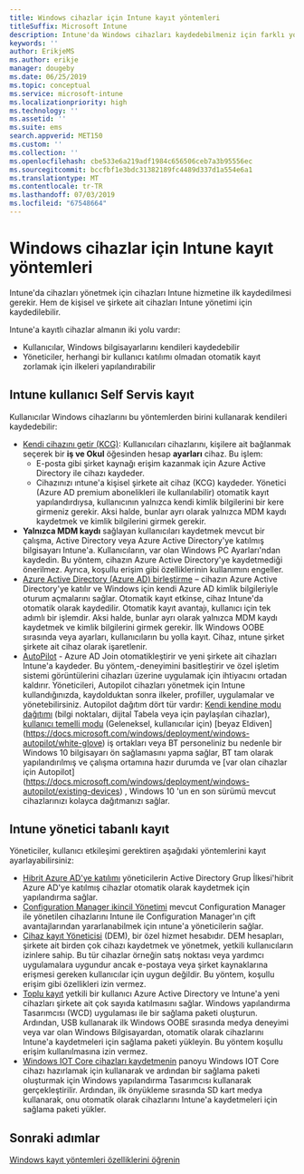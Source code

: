 ```yaml
---
title: Windows cihazlar için Intune kayıt yöntemleri
titleSuffix: Microsoft Intune
description: Intune'da Windows cihazları kaydedebilmeniz için farklı yollarını öğrenin
keywords: ''
author: ErikjeMS
ms.author: erikje
manager: dougeby
ms.date: 06/25/2019
ms.topic: conceptual
ms.service: microsoft-intune
ms.localizationpriority: high
ms.technology: ''
ms.assetid: ''
ms.suite: ems
search.appverid: MET150
ms.custom: ''
ms.collection: ''
ms.openlocfilehash: cbe533e6a219adf1984c656506ceb7a3b95556ec
ms.sourcegitcommit: bccfbf1e3bdc31382189fc4489d337d1a554e6a1
ms.translationtype: MT
ms.contentlocale: tr-TR
ms.lasthandoff: 07/03/2019
ms.locfileid: "67548664"
---
```

# <a name="intune-enrollment-methods-for-windows-devices"></a>Windows cihazlar için Intune kayıt yöntemleri

Intune'da cihazları yönetmek için cihazları Intune hizmetine ilk kaydedilmesi gerekir. Hem de kişisel ve şirkete ait cihazları Intune yönetimi için kaydedilebilir. 

Intune'a kayıtlı cihazlar almanın iki yolu vardır:
- Kullanıcılar, Windows bilgisayarlarını kendileri kaydedebilir 
- Yöneticiler, herhangi bir kullanıcı katılımı olmadan otomatik kayıt zorlamak için ilkeleri yapılandırabilir

## <a name="user-self-enrollment-in-intune"></a>Intune kullanıcı Self Servis kayıt

Kullanıcılar Windows cihazlarını bu yöntemlerden birini kullanarak kendileri kaydedebilir:

- [Kendi cihazını getir (KCG)](https://docs.microsoft.com/intune-user-help/enroll-windows-10-device): Kullanıcıları cihazlarını, kişilere ait bağlanmak seçerek bir **iş ve Okul** öğesinden hesap **ayarları** cihaz. Bu işlem:
    - E-posta gibi şirket kaynağı erişim kazanmak için Azure Active Directory ile cihazı kaydeder.
    - Cihazınızı ıntune'a kişisel şirkete ait cihaz (KCG) kaydeder.
Yönetici (Azure AD premium abonelikleri ile kullanılabilir) otomatik kayıt yapılandırdıysa, kullanıcının yalnızca kendi kimlik bilgilerini bir kere girmeniz gerekir. Aksi halde, bunlar ayrı olarak yalnızca MDM kaydı kaydetmek ve kimlik bilgilerini girmek gerekir.  
- **Yalnızca MDM kaydı** sağlayan kullanıcıları kaydetmek mevcut bir çalışma, Active Directory veya Azure Active Directory'ye katılmış bilgisayarı Intune'a. Kullanıcıların, var olan Windows PC Ayarları'ndan kaydedin. Bu yöntem, cihazın Azure Active Directory'ye kaydetmediği önerilmez. Ayrıca, koşullu erişim gibi özelliklerinin kullanımını engeller.
- [Azure Active Directory (Azure AD) birleştirme](https://docs.microsoft.com/azure/active-directory/user-help/user-help-join-device-on-network) – cihazın Azure Active Directory'ye katılır ve Windows için kendi Azure AD kimlik bilgileriyle oturum açmalarını sağlar. Otomatik kayıt etkinse, cihaz Intune'da otomatik olarak kaydedilir. Otomatik kayıt avantajı, kullanıcı için tek adımlı bir işlemdir. Aksi halde, bunlar ayrı olarak yalnızca MDM kaydı kaydetmek ve kimlik bilgilerini girmek gerekir. İlk Windows OOBE sırasında veya ayarları, kullanıcıların bu yolla kayıt. Cihaz, ıntune şirket şirkete ait cihaz olarak işaretlenir.
- [AutoPilot](enrollment-autopilot.md) - Azure AD Join otomatikleştirir ve yeni şirkete ait cihazları Intune'a kaydeder. Bu yöntem,-deneyimini basitleştirir ve özel işletim sistemi görüntülerini cihazları üzerine uygulamak için ihtiyacını ortadan kaldırır. Yöneticileri, Autopilot cihazları yönetmek için Intune kullandığınızda, kaydolduktan sonra ilkeler, profiller, uygulamalar ve yönetebilirsiniz.  Autopilot dağıtım dört tür vardır: [Kendi kendine modu dağıtımı](https://docs.microsoft.com/windows/deployment/windows-autopilot/self-deploying) (bilgi noktaları, dijital Tabela veya için paylaşılan cihazlar), [kullanıcı temelli modu](https://docs.microsoft.com/windows/deployment/windows-autopilot/user-driven) (Geleneksel, kullanıcılar için) [beyaz Eldiven] (https://docs.microsoft.com/windows/deployment/windows-autopilot/white-glove) iş ortakları veya BT personeliniz bu nedenle bir Windows 10 bilgisayarı ön sağlamasını yapma sağlar, BT tam olarak yapılandırılmış ve çalışma ortamına hazır durumda ve [var olan cihazlar için Autopilot] (https://docs.microsoft.com/windows/deployment/windows-autopilot/existing-devices) , Windows 10 'un en son sürümü mevcut cihazlarınızı kolayca dağıtmanızı sağlar.

## <a name="administrator-based-enrollment-in-intune"></a>Intune yönetici tabanlı kayıt

Yöneticiler, kullanıcı etkileşimi gerektiren aşağıdaki yöntemlerini kayıt ayarlayabilirsiniz:

- [Hibrit Azure AD'ye katılımı](https://docs.microsoft.com/windows/client-management/mdm/enroll-a-windows-10-device-automatically-using-group-policy) yöneticilerin Active Directory Grup İlkesi'hibrit Azure AD'ye katılmış cihazlar otomatik olarak kaydetmek için yapılandırma sağlar. 
- [Configuration Manager ikincil Yönetimi](https://docs.microsoft.com/sccm/comanage/overview) mevcut Configuration Manager ile yönetilen cihazlarını Intune ile Configuration Manager'ın çift avantajlarından yararlanabilmek için ıntune'a yöneticilerin sağlar. 
- [Cihaz kayıt Yöneticisi](device-enrollment-manager-enroll.md) (DEM), bir özel hizmet hesabıdır. DEM hesapları, şirkete ait birden çok cihazı kaydetmek ve yönetmek, yetkili kullanıcıların izinlere sahip. Bu tür cihazlar örneğin satış noktası veya yardımcı uygulamalara uygundur ancak e-postaya veya şirket kaynaklarına erişmesi gereken kullanıcılar için uygun değildir. Bu yöntem, koşullu erişim gibi özellikleri izin vermez. 
- [Toplu kayıt](windows-bulk-enroll.md) yetkili bir kullanıcı Azure Active Directory ve Intune'a yeni cihazları şirkete ait çok sayıda katılmasını sağlar. Windows yapılandırma Tasarımcısı (WCD) uygulaması ile bir sağlama paketi oluşturun. Ardından, USB kullanarak ilk Windows OOBE sırasında medya deneyimi veya var olan Windows Bilgisayardan, otomatik olarak cihazlarını Intune'a kaydetmeleri için sağlama paketi yükleyin. Bu yöntem koşullu erişim kullanılmasına izin vermez. 
- [Windows IOT Core cihazları kaydetmenin](https://docs.microsoft.com/windows/iot-core/manage-your-device/intunedeviceenrollment) panoyu Windows IOT Core cihazı hazırlamak için kullanarak ve ardından bir sağlama paketi oluşturmak için Windows yapılandırma Tasarımcısı kullanarak gerçekleştirilir. Ardından, ilk önyükleme sırasında SD kart medya kullanarak, onu otomatik olarak cihazlarını Intune'a kaydetmeleri için sağlama paketi yükler.

## <a name="next-steps"></a>Sonraki adımlar

[Windows kayıt yöntemleri özelliklerini öğrenin](enrollment-method-capab.md)
